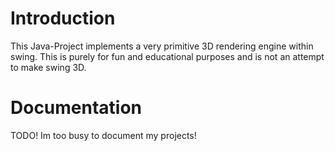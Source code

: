 # Introduction

This Java-Project implements a very primitive 3D rendering engine within swing.
This is purely for fun and educational purposes and is not an attempt to make swing 3D.

# Documentation

TODO! Im too busy to document my projects!
